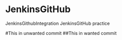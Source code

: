 # JenkinsGitHub
JenkinsGithubIntegration
JenkinsGitHub practice

#This in unwanted commit
##This in wanted commit

